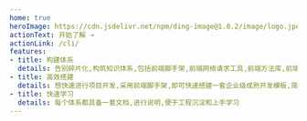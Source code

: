 ```yaml
---
home: true
heroImage: https://cdn.jsdelivr.net/npm/ding-image@1.0.2/image/logo.jpeg
actionText: 开始了解 →
actionLink: /cli/
features:
- title: 构建体系
  details: 告别碎片化,构筑知识体系,包括前端脚手架,前端网络请求工具,前端方法库,前端技术方案模板,前端组件库,前端规范
- title: 高效搭建
  details: 想快速进行项目开发,采用前端脚手架,即可快速搭建一套企业级成熟开发模板,简单修改,即可快速上手业务.
- title: 快速学习
  details: 每个体系都具备一套文档,进行说明,便于工程沉淀和上手学习
---
```

